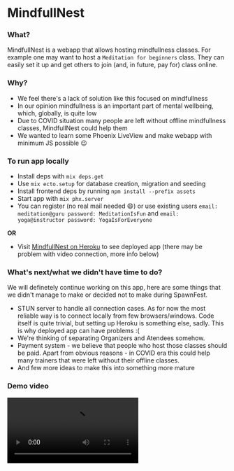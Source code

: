 # MindfullNest

### What?
MindfullNest is a webapp that allows hosting mindfullness classes. For example one may want to host a `Meditation for beginners` class. They can easily set it up and get others to join (and, in future, pay for) class online.

### Why?
* We feel there's a lack of solution like this focused on mindfullness
* In our opinion mindfullness is an important part of mental wellbeing, which, globally, is quite low
* Due to COVID situation many people are left without offline mindfullness classes, MindfullNest could help them
* We wanted to learn some Phoenix LiveView and make webapp with minimum JS possible :wink:

### To run app locally

* Install deps with `mix deps.get`
* Use `mix ecto.setup` for database creation, migration and seeding
* Install frontend deps by running `npm install --prefix assets`
* Start app with `mix phx.server`
* You can register (no real mail needed :smile:) or use existing users `email: meditation@guru password: MeditationIsFun` and `email: yoga@instructor password: YogaIsForEveryone`

**OR**

* Visit [MindfullNest on Heroku](https://fathomless-ridge-43338.herokuapp.com/) to see deployed app (there may be problem with video connection, more info below)


### What's next/what we didn't have time to do?

We will definetely continue working on this app, here are some things that we didn't manage to make or decided not to make during SpawnFest.

* STUN server to handle all connection cases. As for now the most reliable way is to connect locally from few browsers/windows. Code itself is quite trivial, but setting up Heroku is something else, sadly. This is why deployed app can have problems :(
* We're thinking of separating Organizers and Atendees somehow.
* Payment system - we believe that people who host those classes should be paid. Apart from obvious reasons - in COVID era this could help many trainers that were left without their offline classes.
* And few more ideas to make this into something more mature

### Demo video
![video](mindfull.mov)
